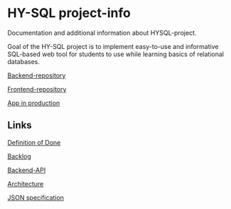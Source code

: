 # HY-SQL project-info
Documentation and additional information about HYSQL-project.

Goal of the HY-SQL project is to implement easy-to-use and informative SQL-based web tool for students to use while learning basics of relational databases.

[Backend-repository](https://github.com/hy-sql/hy-sql-backend)

[Frontend-repository](https://github.com/hy-sql/hy-sql-frontend)

[App in production](https://hy-sql.netlify.app/)

## Links
[Definition of Done](https://github.com/hy-sql/project-info/blob/master/documents/Definition-of-done.md)

[Backlog](https://docs.google.com/spreadsheets/d/1nJdcx5CDziG5eUQzXuKG28PjcQR2W66e_cYpa68dE4o/edit?usp=sharing)

[Backend-API](https://github.com/hy-sql/project-info/blob/master/documents/rest-api.md)

[Architecture](https://github.com/hy-sql/project-info/blob/master/documents/architecture.md)

[JSON specification](https://github.com/hy-sql/project-info/blob/master/documents/JSON-specification.md)
